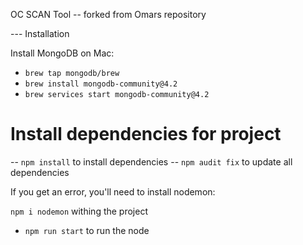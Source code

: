 OC SCAN Tool -- forked from Omars repository

--- Installation 

Install MongoDB on Mac:

- `brew tap mongodb/brew`
- `brew install mongodb-community@4.2`
- `brew services start mongodb-community@4.2`



# Install dependencies for project
-- `npm install` to install dependencies
-- `npm audit fix` to update all dependencies

If you get an error, you'll need to install nodemon:

`npm i nodemon` withing the project

- `npm run start` to run the node